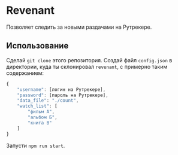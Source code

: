 # Revenant
Позволяет следить за новыми раздачами на Рутрекере.

## Использование
Сделай `git clone` этого репозитория. Создай файл `config.json` в директории, куда ты склонировал `revenant`, c примерно таким содержанием:
```js
{
    "username": [логин на Рутрекере],
    "password": [пароль на Рутрекере],
    "data_file": "./count",
    "watch_list": [
        "фильм А",
        "альбом Б",
        "книга В"
    ]
}
```

Запусти `npm run start`.

